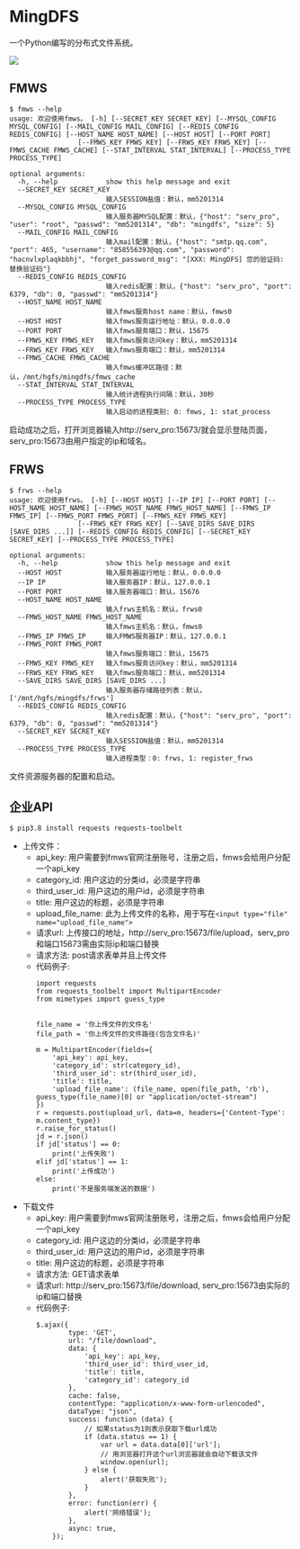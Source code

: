 # MingDFS

一个Python编写的分布式文件系统。

![](http://serv_pro:3000/zswj123/MingDFS/raw/master/logo.gif)

## FMWS

```
$ fmws --help
usage: 欢迎使用fmws。 [-h] [--SECRET_KEY SECRET_KEY] [--MYSQL_CONFIG MYSQL_CONFIG] [--MAIL_CONFIG MAIL_CONFIG] [--REDIS_CONFIG REDIS_CONFIG] [--HOST_NAME HOST_NAME] [--HOST HOST] [--PORT PORT]
                 [--FMWS_KEY FMWS_KEY] [--FRWS_KEY FRWS_KEY] [--FMWS_CACHE FMWS_CACHE] [--STAT_INTERVAL STAT_INTERVAL] [--PROCESS_TYPE PROCESS_TYPE]

optional arguments:
  -h, --help            show this help message and exit
  --SECRET_KEY SECRET_KEY
                        输入SESSION盐值：默认，mm5201314
  --MYSQL_CONFIG MYSQL_CONFIG
                        输入服务器MYSQL配置：默认，{"host": "serv_pro", "user": "root", "passwd": "mm5201314", "db": "mingdfs", "size": 5}
  --MAIL_CONFIG MAIL_CONFIG
                        输入mail配置：默认，{"host": "smtp.qq.com", "port": 465, "username": "858556393@qq.com", "password": "hacnvlxplaqkbbhj", "forget_password_msg": "[XXX: MingDFS] 您的验证码: 替换验证码"}
  --REDIS_CONFIG REDIS_CONFIG
                        输入redis配置：默认，{"host": "serv_pro", "port": 6379, "db": 0, "passwd": "mm5201314"}
  --HOST_NAME HOST_NAME
                        输入fmws服务host name：默认，fmws0
  --HOST HOST           输入fmws服务运行地址：默认，0.0.0.0
  --PORT PORT           输入fmws服务端口：默认，15675
  --FMWS_KEY FMWS_KEY   输入fmws服务访问key：默认，mm5201314
  --FRWS_KEY FRWS_KEY   输入fmws服务端口：默认，mm5201314
  --FMWS_CACHE FMWS_CACHE
                        输入fmws缓冲区路径：默认，/mnt/hgfs/mingdfs/fmws_cache
  --STAT_INTERVAL STAT_INTERVAL
                        输入统计进程执行间隔：默认，30秒
  --PROCESS_TYPE PROCESS_TYPE
                        输入启动的进程类别: 0: fmws, 1: stat_process
```

启动成功之后，打开浏览器输入http://serv_pro:15673/就会显示登陆页面，serv_pro:15673由用户指定的ip和域名。

## FRWS

```
$ frws --help
usage: 欢迎使用frws。 [-h] [--HOST HOST] [--IP IP] [--PORT PORT] [--HOST_NAME HOST_NAME] [--FMWS_HOST_NAME FMWS_HOST_NAME] [--FMWS_IP FMWS_IP] [--FMWS_PORT FMWS_PORT] [--FMWS_KEY FMWS_KEY]
                 [--FRWS_KEY FRWS_KEY] [--SAVE_DIRS SAVE_DIRS [SAVE_DIRS ...]] [--REDIS_CONFIG REDIS_CONFIG] [--SECRET_KEY SECRET_KEY] [--PROCESS_TYPE PROCESS_TYPE]

optional arguments:
  -h, --help            show this help message and exit
  --HOST HOST           输入服务器运行地址：默认，0.0.0.0
  --IP IP               输入服务器IP：默认，127.0.0.1
  --PORT PORT           输入服务器端口：默认，15676
  --HOST_NAME HOST_NAME
                        输入frws主机名：默认，frws0
  --FMWS_HOST_NAME FMWS_HOST_NAME
                        输入fmws主机名：默认，fmws0
  --FMWS_IP FMWS_IP     输入FMWS服务器IP：默认，127.0.0.1
  --FMWS_PORT FMWS_PORT
                        输入fmws服务端口：默认，15675
  --FMWS_KEY FMWS_KEY   输入fmws服务访问key：默认，mm5201314
  --FRWS_KEY FRWS_KEY   输入fmws服务端口：默认，mm5201314
  --SAVE_DIRS SAVE_DIRS [SAVE_DIRS ...]
                        输入服务器存储路径列表：默认，['/mnt/hgfs/mingdfs/frws']
  --REDIS_CONFIG REDIS_CONFIG
                        输入redis配置：默认，{"host": "serv_pro", "port": 6379, "db": 0, "passwd": "mm5201314"}
  --SECRET_KEY SECRET_KEY
                        输入SESSION盐值：默认，mm5201314
  --PROCESS_TYPE PROCESS_TYPE
                        输入进程类型：0: frws, 1: register_frws

```

文件资源服务器的配置和启动。

## 企业API

```
$ pip3.8 install requests requests-toolbelt
```

* 上传文件：
  * api_key: 用户需要到fmws官网注册账号，注册之后，fmws会给用户分配一个api_key
  * category_id: 用户这边的分类id，必须是字符串
  * third_user_id: 用户这边的用户id，必须是字符串
  * title: 用户这边的标题，必须是字符串
  * upload_file_name: 此为上传文件的名称，用于写在`<input type="file" name="upload_file_name">`
  * 请求url: 上传接口的地址，http://serv_pro:15673/file/upload，serv_pro和端口15673需由实际ip和端口替换
  * 请求方法: post请求表单并且上传文件
  * 代码例子:
    ```
    import requests
    from requests_toolbelt import MultipartEncoder
    from mimetypes import guess_type
    
    
    file_name = '你上传文件的文件名'
    file_path = '你上传文件的文件路径(包含文件名)'
    
    m = MultipartEncoder(fields={
        'api_key': api_key,
        'category_id': str(category_id),
        'third_user_id': str(third_user_id),
        'title': title,
        'upload_file_name': (file_name, open(file_path, 'rb'), guess_type(file_name)[0] or "application/octet-stream")
    })
    r = requests.post(upload_url, data=m, headers={'Content-Type': m.content_type})
    r.raise_for_status()
    jd = r.json()
    if jd['status'] == 0:
        print('上传失败')
    elif jd['status'] == 1:
        print('上传成功')
    else:
        print('不是服务端发送的数据')
    ```
* 下载文件
  * api_key: 用户需要到fmws官网注册账号，注册之后，fmws会给用户分配一个api_key
  * category_id: 用户这边的分类id，必须是字符串
  * third_user_id: 用户这边的用户id，必须是字符串
  * title: 用户这边的标题，必须是字符串
  * 请求方法: GET请求表单
  * 请求url: http://serv_pro:15673/file/download, serv_pro:15673由实际的ip和端口替换
  * 代码例子:
    ```
    $.ajax({
            type: 'GET',
            url: "/file/download",
            data: {
                'api_key': api_key,
                'third_user_id': third_user_id,
                'title': title,
                'category_id': category_id
            },
            cache: false,
            contentType: "application/x-www-form-urlencoded",
            dataType: "json",
            success: function (data) {
                // 如果status为1则表示获取下载url成功
                if (data.status == 1) {
                    var url = data.data[0]['url'];
                    // 用浏览器打开这个url浏览器就会自动下载该文件
                    window.open(url);
                } else {
                    alert('获取失败');
                }
            },
            error: function(err) {
                alert('网络错误');
            },
            async: true,
        });
    ```